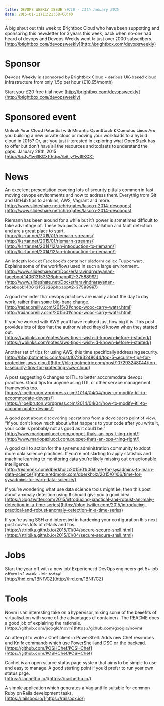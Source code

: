 ```yaml
---
title: DEVOPS WEEKLY ISSUE \#210 - 11th January 2015 
date: 2015-01-11T11:21:58+00:00
---
```


A big shout out this week to Brightbox Cloud who have been supporting and sponsoring this newsletter for 3 years this week, back when no-one had heard of devops and Devops Weekly went to just over 2000 subscribers. [http://brightbox.com/devopsweekly](http://brightbox.com/devopsweekly)


Sponsor
======

Devops Weekly is sponsored by Brightbox Cloud - serious UK-based cloud infrastructure from only 1.5p per hour (£10.95/month)

Start your £20 free trial now: [http://brightbox.com/devopsweekly](http://brightbox.com/devopsweekly)


Sponsored event
=============

Unlock Your Cloud Potential with Mirantis OpenStack & Cumulus Linux
Are you building a new private cloud or moving your workloads to a hybrid cloud in 2015? Or, are you just interested in exploring what OpenStack has to offer but don't have all the resources and toolsets to understand the gaps.
January 28th, 2015
<br>[http://bit.ly/1w6lKGX](http://bit.ly/1w6lKGX)


News
====

An excellent presentation covering lots of security pitfalls common in fast moving devops environments and how to address them. Everythig from Git and GitHub tips to Jenkins, AWS, Vagrant and more.
<br>[http://www.slideshare.net/chrisgates/lascon-2014-devooops](http://www.slideshare.net/chrisgates/lascon-2014-devooops)


Riemann has been around for a while but it’s power is sometimes difficult to take advantage of. These two posts cover installation and fault detection and are a great place to start.
<br>[http://kartar.net/2015/01/riemann-streams/](http://kartar.net/2015/01/riemann-streams/)
<br>[http://kartar.net/2014/12/an-introduction-to-riemann/](http://kartar.net/2014/12/an-introduction-to-riemann/)


An indepth look at Facebook’s container platform called Tupperware. Explains some of the workflows used in such a large environment.
<br>[http://www.slideshare.net/Docker/aravindnarayanan-facebook140613153626phpapp02-37588997](http://www.slideshare.net/Docker/aravindnarayanan-facebook140613153626phpapp02-37588997)


A good reminder that devops practices are mainly about the day to day work, rather than some big-bang change.
<br>[http://radar.oreilly.com/2015/01/chop-wood-carry-water.html](http://radar.oreilly.com/2015/01/chop-wood-carry-water.html)


If you’ve worked with AWS you’ll have realised just how big it is. This post provides lots of tips that the author wished they’d known when they started out.
<br>[https://wblinks.com/notes/aws-tips-i-wish-id-known-before-i-started/](https://wblinks.com/notes/aws-tips-i-wish-id-known-before-i-started/)


Another set of tips for using AWS, this time specifically addressing security.
<br>[http://blog.botmetric.com/post/107293248044/top-5-security-tips-for-protecting-aws-cloud](http://blog.botmetric.com/post/107293248044/top-5-security-tips-for-protecting-aws-cloud)


A post suggesting 6 changes to ITIL to better accommodate devops practices. Good tips for anyone using ITIL or other service management frameworks too.
<br>[https://noelbruton.wordpress.com/2014/04/04/how-to-modify-itil-to-accommodate-devops/](https://noelbruton.wordpress.com/2014/04/04/how-to-modify-itil-to-accommodate-devops/)


A good post about discovering operations from a developers point of view. “If you don't know much about what happens to your code after you write it, your code is probably not as good as it could be.”
<br>[http://www.mariopaolucci.com/puppet-thats-an-ops-thing-right/](http://www.mariopaolucci.com/puppet-thats-an-ops-thing-right/)


A good call to action for the systems administration community to adopt more data science practices. If you’re not starting to apply statistics and machine learning to monitoring data you’re likely missing out on actionable intelligence.
<br>[http://redmonk.com/dberkholz/2015/01/06/time-for-sysadmins-to-learn-data-science/](http://redmonk.com/dberkholz/2015/01/06/time-for-sysadmins-to-learn-data-science/)


If you’re wondering what use data science tools might be, then this post about anomaly detection using R should give you a good idea.
<br>[https://blog.twitter.com/2015/introducing-practical-and-robust-anomaly-detection-in-a-time-series](https://blog.twitter.com/2015/introducing-practical-and-robust-anomaly-detection-in-a-time-series)


If you’re using SSH and interested in hardening your configuration this next post covers lots of details and tips.
<br>[https://stribika.github.io/2015/01/04/secure-secure-shell.html](https://stribika.github.io/2015/01/04/secure-secure-shell.html)


Jobs
====

Start the year off with a new job! Experienced DevOps engineers get 5+ job offers in 1 week. Join today!
<br>[http://hrd.cm/1BNfVCZ](http://hrd.cm/1BNfVCZ)


Tools
=====

Novm is an interesting take on a hypervisor, mixing some of the benefits of virtualisation with some of the advantages of containers. The README does a good job of explaining the rationale.
<br>[https://github.com/google/novm](https://github.com/google/novm)


An attempt to write a Chef client in PowerShell. Adds new Chef resources and Knife commands which use PowerShell and DSC on the backend.
<br>[https://github.com/POSHChef/POSHChef](https://github.com/POSHChef/POSHChef)


Cachet is an open source status page system that aims to be simple to use and easy to manage. A good starting point if you’d prefer to run your own status page.
<br>[https://cachethq.io/](https://cachethq.io/)


A simple application which generates a Vagrantfile suitable for common Ruby on Rails development tasks.
<br>[https://railsbox.io/](https://railsbox.io/)



